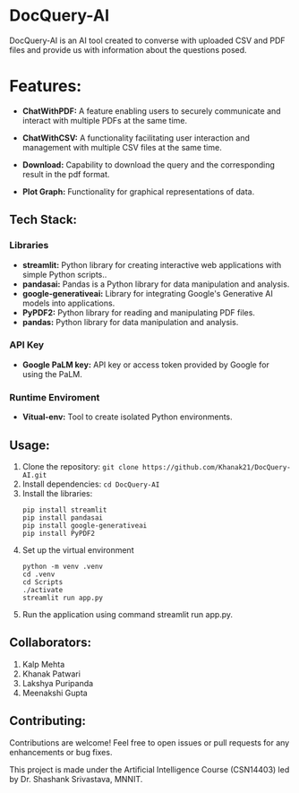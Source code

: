 
# DocQuery-AI
 DocQuery-AI is an AI tool created to converse with uploaded CSV and PDF files and provide us with information about the questions posed.

# Features:
- **ChatWithPDF:** A feature enabling users to securely communicate and interact with multiple PDFs at the same time.

- **ChatWithCSV:**  A functionality facilitating user interaction and management with multiple CSV files at the same time.
- **Download:** Capability to download the query and the corresponding result in the pdf format.
- **Plot Graph:** Functionality for graphical representations of data.


## Tech Stack:
### Libraries
- **streamlit:** Python library for creating interactive web applications with simple Python scripts..
- **pandasai:** Pandas is a Python library for data manipulation and analysis.
- **google-generativeai:** Library for integrating Google's Generative AI models into applications.
- **PyPDF2:** Python library for reading and manipulating PDF files.
- **pandas:** Python library for data manipulation and analysis.
### API Key
- **Google PaLM key:** API key or access token provided by Google for using the PaLM.
### Runtime Enviroment
- **Vitual-env:** Tool to create isolated Python environments.


## Usage:
1. Clone the 
repository: `git clone https://github.com/Khanak21/DocQuery-AI.git`
2. Install dependencies: `cd DocQuery-AI`
3. Install the libraries:
   ```
   pip install streamlit
   pip install pandasai
   pip install google-generativeai
   pip install PyPDF2
   
   ```
4. Set up the virtual environment
   ```
   python -m venv .venv
   cd .venv
   cd Scripts
   ./activate
   streamlit run app.py
   
   ```  
5. Run the application using command streamlit run app.py.


## Collaborators:
1. Kalp Mehta
2. Khanak Patwari
3. Lakshya Puripanda
4. Meenakshi Gupta

## Contributing:
 Contributions are welcome! Feel free to open issues or pull requests for any enhancements or bug fixes.
 
This project is made under the Artificial Intelligence Course (CSN14403) led by Dr. Shashank Srivastava, MNNIT.

